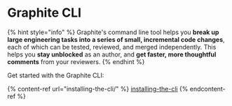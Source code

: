 # Graphite CLI

{% hint style="info" %}
Graphite's command line tool helps you **break up large engineering tasks into a series of small, incremental code changes**, each of which can be tested, reviewed, and merged independently. This helps you **stay unblocked** as an author, and **get faster, more thoughtful comments** from your reviewers.
{% endhint %}

Get started with the Graphite CLI:

{% content-ref url="installing-the-cli/" %}
[installing-the-cli](installing-the-cli/)
{% endcontent-ref %}
